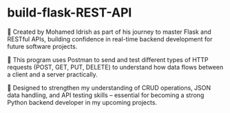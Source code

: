 # build-flask-REST-API

🌟 Created by Mohamed Idrish as part of his journey to master Flask and RESTful APIs, building confidence in real-time backend development for future software projects.

🚀 This program uses Postman to send and test different types of HTTP requests (POST, GET, PUT, DELETE) to understand how data flows between a client and a server practically.

🎯 Designed to strengthen my understanding of CRUD operations, JSON data handling, and API testing skills – essential for becoming a strong Python backend developer in my upcoming projects.

